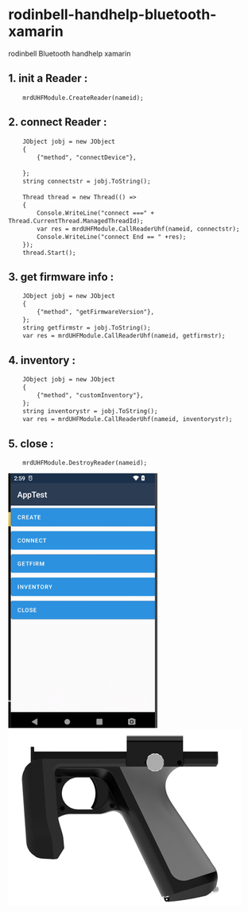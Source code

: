 # rodinbell-handhelp-bluetooth-xamarin
rodinbell Bluetooth handhelp xamarin


## 1. init a Reader : 
        mrdUHFModule.CreateReader(nameid);

## 2. connect Reader : 
        JObject jobj = new JObject
        {
            {"method", "connectDevice"},

        };
        string connectstr = jobj.ToString();

        Thread thread = new Thread(() =>
        {
            Console.WriteLine("connect ===" + Thread.CurrentThread.ManagedThreadId);
            var res = mrdUHFModule.CallReaderUhf(nameid, connectstr);
            Console.WriteLine("connect End == " +res);
        });
        thread.Start();

## 3. get firmware info :
        JObject jobj = new JObject
        {
            {"method", "getFirmwareVersion"},
        };
        string getfirmstr = jobj.ToString();
        var res = mrdUHFModule.CallReaderUhf(nameid, getfirmstr);

## 4. inventory : 
        JObject jobj = new JObject
        {
            {"method", "customInventory"},
        };
        string inventorystr = jobj.ToString();
        var res = mrdUHFModule.CallReaderUhf(nameid, inventorystr);

## 5. close : 
        mrdUHFModule.DestroyReader(nameid);

 


![image](test.png)    
![image](test2.png)  